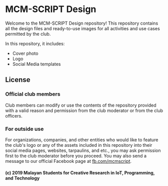 # MCM-SCRIPT Design

Welcome to the MCM-SCRIPT Design repository! This repository contains all the design files and ready-to-use images for all activities and use cases permitted by the club.

In this repository, it includes:
- Cover photo
- Logo
- Social Media templates

## License
### Official club members
Club members can modify or use the contents of the repository provided with a valid reason and permission from the club moderator or from the club officers.

### For outside use
For organizations, companies, and other entities who would like to feature the club's logo or any of the assets included in this repository into their social media pages, websites, tarpaulins, and etc., you may ask permission first to the club moderator before you proceed. You may also send a message to our official Facebook page at [fb.com/mcmscript](https://www.facebook.com/mcmscript).

#### (c) 2019 Malayan Students for Creative Research in IoT, Programming, and Technology